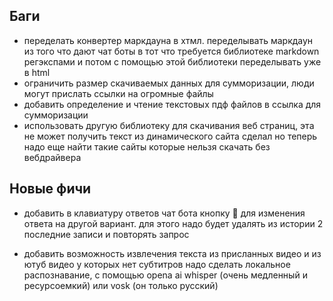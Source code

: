 ## Баги
* переделать конвертер маркдауна в хтмл. переделывать маркдаун из того что дают чат боты
  в тот что требуется библиотеке markdown регэкспами и потом с помощью этой библиотеки 
  переделывать уже в html
* ограничить размер скачиваемых данных для сумморизации, люди могут прислать ссылки на огромные файлы
* добавить определение и чтение текстовых пдф файлов в ссылка для сумморизации
* использовать другую библиотеку для скачивания веб страниц, эта не может получить текст из динамического сайта
    сделал но теперь надо еще найти такие сайты которые нельзя скачать без вебдрайвера





## Новые фичи

* добавить в клавиатуру ответов чат бота кнопку 🎲 для изменения ответа на другой вариант.
  для этого надо будет удалять из истории 2 последние записи и повторять запрос
  
  
* добавить возможность извлечения текста из присланных видео и из ютуб видео у которых нет субтитров
  надо сделать локальное распознавание, с помощью opena ai whisper (очень медленный и ресурсоемкий) или vosk (он только русский)

